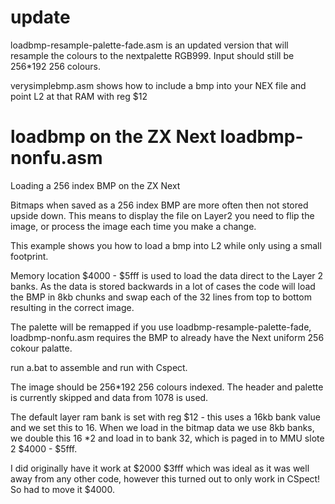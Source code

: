 # update 
loadbmp-resample-palette-fade.asm is an updated version that will resample the colours
to the nextpalette RGB999. Input should still be 256*192 256 colours.

verysimplebmp.asm shows how to include a bmp into your NEX file and point L2 at 
that RAM with reg $12 

# loadbmp on the ZX Next loadbmp-nonfu.asm
 Loading a 256 index BMP on the ZX Next

Bitmaps when saved as a 256 index BMP are more often then not stored upside down.
This means to display the file on Layer2 you need to flip the image, or process the
image each time you make a change. 

This example shows you how to load a bmp into L2 while only using a small footprint.

Memory location $4000 - $5fff is used to load the data direct to the Layer 2 banks. 
As the data is stored backwards in a lot of cases the code will load the BMP in 8kb 
chunks and swap each of the 32 lines from top to bottom resulting in the correct image.

The palette will be remapped if you use loadbmp-resample-palette-fade, loadbmp-nonfu.asm
requires the BMP to already have the Next uniform 256 cokour palatte. 

run a.bat to assemble and run with Cspect. 

The image should be 256*192 256 colours indexed. The header and palette is currently skipped
and data from 1078 is used. 

The default layer ram bank is set with reg $12 - this uses a 16kb bank value and we set this 
to 16. When we load in the bitmap data we use 8kb banks, we double this 16 *2 and load in to bank 32, 
which is paged in to MMU slote 2 $4000 - $5fff. 

I did originally have it work at $2000 $3fff which was ideal as it was well away from any 
other code, however this turned out to only work in CSpect! So had to move it $4000. 

